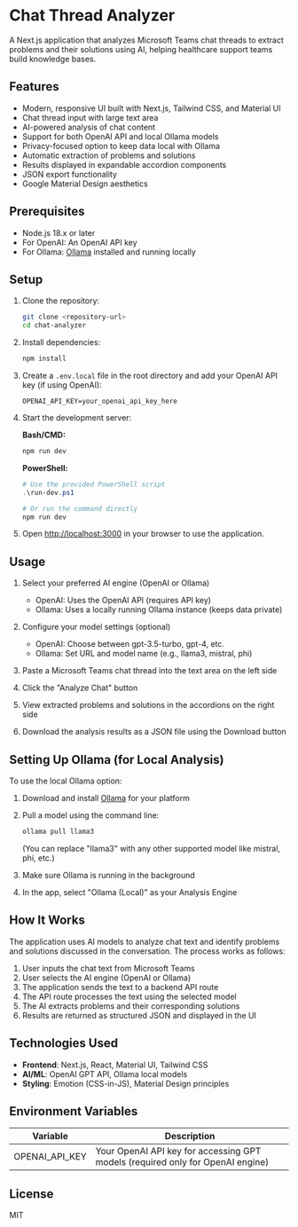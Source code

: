 # Chat Thread Analyzer

A Next.js application that analyzes Microsoft Teams chat threads to extract problems and their solutions using AI, helping healthcare support teams build knowledge bases.

## Features

- Modern, responsive UI built with Next.js, Tailwind CSS, and Material UI
- Chat thread input with large text area
- AI-powered analysis of chat content
- Support for both OpenAI API and local Ollama models
- Privacy-focused option to keep data local with Ollama
- Automatic extraction of problems and solutions
- Results displayed in expandable accordion components
- JSON export functionality
- Google Material Design aesthetics

## Prerequisites

- Node.js 18.x or later
- For OpenAI: An OpenAI API key
- For Ollama: [Ollama](https://ollama.ai/) installed and running locally

## Setup

1. Clone the repository:
   ```bash
   git clone <repository-url>
   cd chat-analyzer
   ```

2. Install dependencies:
   ```bash
   npm install
   ```

3. Create a `.env.local` file in the root directory and add your OpenAI API key (if using OpenAI):
   ```
   OPENAI_API_KEY=your_openai_api_key_here
   ```

4. Start the development server:
   
   **Bash/CMD:**
   ```bash
   npm run dev
   ```
   
   **PowerShell:**
   ```powershell
   # Use the provided PowerShell script
   .\run-dev.ps1
   
   # Or run the command directly
   npm run dev
   ```

5. Open [http://localhost:3000](http://localhost:3000) in your browser to use the application.

## Usage

1. Select your preferred AI engine (OpenAI or Ollama)
   - OpenAI: Uses the OpenAI API (requires API key)
   - Ollama: Uses a locally running Ollama instance (keeps data private)

2. Configure your model settings (optional)
   - OpenAI: Choose between gpt-3.5-turbo, gpt-4, etc.
   - Ollama: Set URL and model name (e.g., llama3, mistral, phi)

3. Paste a Microsoft Teams chat thread into the text area on the left side

4. Click the "Analyze Chat" button

5. View extracted problems and solutions in the accordions on the right side

6. Download the analysis results as a JSON file using the Download button

## Setting Up Ollama (for Local Analysis)

To use the local Ollama option:

1. Download and install [Ollama](https://ollama.ai/) for your platform

2. Pull a model using the command line:
   ```bash
   ollama pull llama3
   ```
   (You can replace "llama3" with any other supported model like mistral, phi, etc.)

3. Make sure Ollama is running in the background

4. In the app, select "Ollama (Local)" as your Analysis Engine

## How It Works

The application uses AI models to analyze chat text and identify problems and solutions discussed in the conversation. The process works as follows:

1. User inputs the chat text from Microsoft Teams
2. User selects the AI engine (OpenAI or Ollama)
3. The application sends the text to a backend API route
4. The API route processes the text using the selected model
5. The AI extracts problems and their corresponding solutions
6. Results are returned as structured JSON and displayed in the UI

## Technologies Used

- **Frontend**: Next.js, React, Material UI, Tailwind CSS
- **AI/ML**: OpenAI GPT API, Ollama local models
- **Styling**: Emotion (CSS-in-JS), Material Design principles

## Environment Variables

| Variable | Description |
|----------|-------------|
| OPENAI_API_KEY | Your OpenAI API key for accessing GPT models (required only for OpenAI engine) |

## License

MIT
